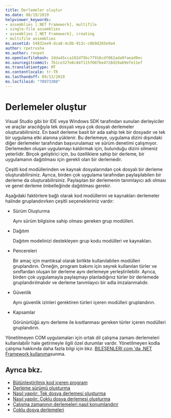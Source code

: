 ```yaml
---
title: Derlemeler oluştur
ms.date: 08/19/2019
helpviewer_keywords:
- assemblies [.NET Framework], multifile
- single-file assemblies
- assemblies [.NET Framework], creating
- multifile assemblies
ms.assetid: 54832ee9-dca8-4c8b-913c-c0b9d265e9a4
author: rpetrusha
ms.author: ronpet
ms.openlocfilehash: 2dda45cca182d75bc77916cdf862ada9faead9ec
ms.sourcegitcommit: 7b1ce327e8c84f115f007be4728d29a89efe11ef
ms.translationtype: MT
ms.contentlocale: tr-TR
ms.lasthandoff: 09/13/2019
ms.locfileid: "70973308"
---
```

# <a name="create-assemblies"></a>Derlemeler oluştur

Visual Studio gibi bir IDE veya Windows SDK tarafından sunulan derleyiciler ve araçlar aracılığıyla tek dosyalı veya çok dosyalı derlemeler oluşturabilirsiniz. En basit derleme basit bir ada sahip tek bir dosyadır ve tek bir uygulama etki alanına yüklenir. Bu derlemeye, uygulama dizini dışındaki diğer derlemeler tarafından başvurulamaz ve sürüm denetimi çalışmıyor. Derlemeden oluşan uygulamayı kaldırmak için, bulunduğu dizini silmeniz yeterlidir. Birçok geliştirici için, bu özelliklere sahip bir derleme, bir uygulamanın dağıtılması için gerekli olan bir derlemedir.

Çeşitli kod modüllerinden ve kaynak dosyalarından çok dosyalı bir derleme oluşturabilirsiniz. Ayrıca, birden çok uygulama tarafından paylaşılabilen bir derleme da oluşturabilirsiniz. Paylaşılan bir derlemenin tanımlayıcı adı olması ve genel derleme önbelleğinde dağıtılması gerekir.

Aşağıdaki faktörlere bağlı olarak kod modüllerini ve kaynakları derlemeler halinde gruplandırırken çeşitli seçenekleriniz vardır:

- Sürüm Oluşturma

     Aynı sürüm bilgisine sahip olması gereken grup modülleri.

- Dağıtım

     Dağıtım modelinizi destekleyen grup kodu modülleri ve kaynakları.

- Pencereleri

     Bir amaç için mantıksal olarak birlikte kullanılabilen modülleri gruplandırın. Örneğin, program bakımı için seyrek kullanılan türler ve sınıflardan oluşan bir derleme aynı derlemeye yerleştirilebilir. Ayrıca, birden çok uygulamayla paylaşmayı planladığınız türler bir derlemede gruplandırılmalıdır ve derleme tanımlayıcı bir adla imzalanmalıdır.

- Güvenlik

     Aynı güvenlik izinleri gerektiren türleri içeren modülleri gruplandırın.

- Kapsamlar

     Görünürlüğü aynı derleme ile kısıtlanması gereken türler içeren modülleri gruplandırın.

Yönetilmeyen COM uygulamaları için ortak dil çalışma zamanı derlemeleri kullanılabilir hale getirmeyle ilgili özel durumlar vardır. Yönetilmeyen kodla çalışma hakkında daha fazla bilgi için bkz. [BILEŞENLERI com 'da .NET Framework kullanıma](../../framework/interop/exposing-dotnet-components-to-com.md)sunma.

## <a name="see-also"></a>Ayrıca bkz.

- [Bütünleştirilmiş kod içeren program](program.md)
- [Derleme sürümü oluşturma](versioning.md)
- [Nasıl yapılır: Tek dosya derlemesi oluşturma](../../framework/app-domains/build-single-file-assembly.md)
- [Nasıl yapılır: Çoklu dosya derlemesi oluşturma](../../framework/app-domains/build-multifile-assembly.md)
- [Çalışma zamanının derlemeleri nasıl konumlandırır](../../framework/deployment/how-the-runtime-locates-assemblies.md)
- [Çoklu dosya derlemeleri](../../framework/app-domains/multifile-assemblies.md)
